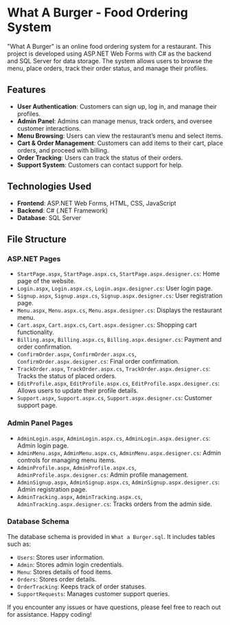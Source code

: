 # What A Burger - Food Ordering System

"What A Burger" is an online food ordering system for a restaurant. This project is developed using ASP.NET Web Forms with C# as the backend and SQL Server for data storage. The system allows users to browse the menu, place orders, track their order status, and manage their profiles.

## Features
- **User Authentication**: Customers can sign up, log in, and manage their profiles.
- **Admin Panel**: Admins can manage menus, track orders, and oversee customer interactions.
- **Menu Browsing**: Users can view the restaurant’s menu and select items.
- **Cart & Order Management**: Customers can add items to their cart, place orders, and proceed with billing.
- **Order Tracking**: Users can track the status of their orders.
- **Support System**: Customers can contact support for help.

## Technologies Used
- **Frontend**: ASP.NET Web Forms, HTML, CSS, JavaScript
- **Backend**: C# (.NET Framework)
- **Database**: SQL Server

## File Structure
### **ASP.NET Pages**
- `StartPage.aspx`, `StartPage.aspx.cs`, `StartPage.aspx.designer.cs`: Home page of the website.
- `Login.aspx`, `Login.aspx.cs`, `Login.aspx.designer.cs`: User login page.
- `Signup.aspx`, `Signup.aspx.cs`, `Signup.aspx.designer.cs`: User registration page.
- `Menu.aspx`, `Menu.aspx.cs`, `Menu.aspx.designer.cs`: Displays the restaurant menu.
- `Cart.aspx`, `Cart.aspx.cs`, `Cart.aspx.designer.cs`: Shopping cart functionality.
- `Billing.aspx`, `Billing.aspx.cs`, `Billing.aspx.designer.cs`: Payment and order confirmation.
- `ConfirmOrder.aspx`, `ConfirmOrder.aspx.cs`, `ConfirmOrder.aspx.designer.cs`: Final order confirmation.
- `TrackOrder.aspx`, `TrackOrder.aspx.cs`, `TrackOrder.aspx.designer.cs`: Tracks the status of placed orders.
- `EditProfile.aspx`, `EditProfile.aspx.cs`, `EditProfile.aspx.designer.cs`: Allows users to update their profile details.
- `Support.aspx`, `Support.aspx.cs`, `Support.aspx.designer.cs`: Customer support page.

### **Admin Panel Pages**
- `AdminLogin.aspx`, `AdminLogin.aspx.cs`, `AdminLogin.aspx.designer.cs`: Admin login page.
- `AdminMenu.aspx`, `AdminMenu.aspx.cs`, `AdminMenu.aspx.designer.cs`: Admin controls for managing menu items.
- `AdminProfile.aspx`, `AdminProfile.aspx.cs`, `AdminProfile.aspx.designer.cs`: Admin profile management.
- `AdminSignup.aspx`, `AdminSignup.aspx.cs`, `AdminSignup.aspx.designer.cs`: Admin registration page.
- `AdminTracking.aspx`, `AdminTracking.aspx.cs`, `AdminTracking.aspx.designer.cs`: Tracks orders from the admin side.

### **Database Schema**
The database schema is provided in `What a Burger.sql`. It includes tables such as:
- `Users`: Stores user information.
- `Admin`: Stores admin login credentials.
- `Menu`: Stores details of food items.
- `Orders`: Stores order details.
- `OrderTracking`: Keeps track of order statuses.
- `SupportRequests`: Manages customer support queries.

If you encounter any issues or have questions, please feel free to reach out for assistance. Happy coding!

